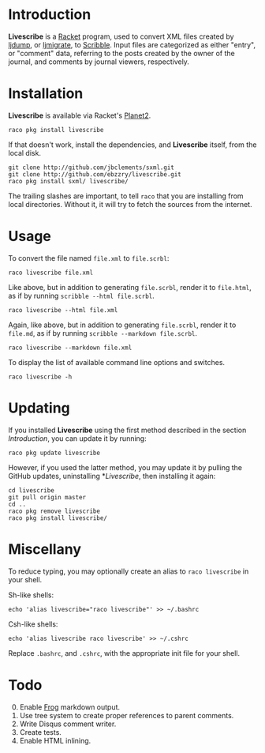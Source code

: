 # Introduction

**Livescribe** is a [Racket](http://racket-lang.org) program, used to
convert XML files created by
[ljdump](https://github.com/ghewgill/ljdump), or
[ljmigrate](https://github.com/ceejbot/ljmigrate), to
[Scribble](http://docs.racket-lang.org/scribble/). Input files are
categorized as either "entry", or "comment" data, referring to the
posts created by the owner of the journal, and comments by journal
viewers, respectively.


# Installation

**Livescribe** is available via Racket's
[Planet2](http://pkg.racket-lang.org).

```
raco pkg install livescribe
```

If that doesn't work, install the dependencies, and **Livescribe**
itself, from the local disk.

```
git clone http://github.com/jbclements/sxml.git
git clone http://github.com/ebzzry/livescribe.git
raco pkg install sxml/ livescribe/
```

The trailing slashes are important, to tell `raco` that you are
installing from local directories. Without it, it will try to fetch
the sources from the internet.


# Usage

To convert the file named `file.xml` to `file.scrbl`:

```
raco livescribe file.xml
```

Like above, but in addition to generating `file.scrbl`, render it to
`file.html`, as if by running `scribble --html file.scrbl`.

```
raco livescribe --html file.xml
```

Again, like above, but in addition to generating `file.scrbl`, render
it to `file.md`, as if by running `scribble --markdown file.scrbl`.

```
raco livescribe --markdown file.xml
```


To display the list of available command line options and switches.

```
raco livescribe -h
```


# Updating

If you installed **Livescribe** using the first method described in the
section *Introduction*, you can update it by running:

```
raco pkg update livescribe
```

However, if you used the latter method, you may update it by pulling
the GitHub updates, uninstalling **Livescribe*, then installing it
again:

```
cd livescribe
git pull origin master
cd ..
raco pkg remove livescribe
raco pkg install livescribe/
```


# Miscellany

To reduce typing, you may optionally create an alias to `raco
livescribe` in your shell.

Sh-like shells:
```
echo 'alias livescribe="raco livescribe"' >> ~/.bashrc
```

Csh-like shells:
```
echo 'alias livescribe raco livescribe' >> ~/.cshrc
```

Replace `.bashrc`, and `.cshrc`, with the appropriate init file for
your shell.


# Todo

0. Enable [Frog](https://github.com/greghendershott/frog) markdown output.
0. Use tree system to create proper references to parent comments.
0. Write Disqus comment writer.
0. Create tests.
0. Enable HTML inlining.
